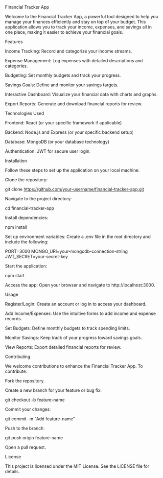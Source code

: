 Financial Tracker App

Welcome to the Financial Tracker App, a powerful tool designed to help you manage your finances efficiently and stay on top of your budget. This application allows you to track your income, expenses, and savings all in one place, making it easier to achieve your financial goals.

Features

Income Tracking: Record and categorize your income streams.

Expense Management: Log expenses with detailed descriptions and categories.

Budgeting: Set monthly budgets and track your progress.

Savings Goals: Define and monitor your savings targets.

Interactive Dashboard: Visualize your financial data with charts and graphs.

Export Reports: Generate and download financial reports for review.

Technologies Used

Frontend: React (or your specific framework if applicable)

Backend: Node.js and Express (or your specific backend setup)

Database: MongoDB (or your database technology)

Authentication: JWT for secure user login.

Installation

Follow these steps to set up the application on your local machine:

Clone the repository:

git clone https://github.com/your-username/financial-tracker-app.git

Navigate to the project directory:

cd financial-tracker-app

Install dependencies:

npm install

Set up environment variables:
Create a .env file in the root directory and include the following:

PORT=3000
MONGO_URI=your-mongodb-connection-string
JWT_SECRET=your-secret-key

Start the application:

npm start

Access the app:
Open your browser and navigate to http://localhost:3000.

Usage

Register/Login: Create an account or log in to access your dashboard.

Add Income/Expenses: Use the intuitive forms to add income and expense records.

Set Budgets: Define monthly budgets to track spending limits.

Monitor Savings: Keep track of your progress toward savings goals.

View Reports: Export detailed financial reports for review.

Contributing

We welcome contributions to enhance the Financial Tracker App. To contribute:

Fork the repository.

Create a new branch for your feature or bug fix:

git checkout -b feature-name

Commit your changes:

git commit -m "Add feature-name"

Push to the branch:

git push origin feature-name

Open a pull request.

License

This project is licensed under the MIT License. See the LICENSE file for details.
